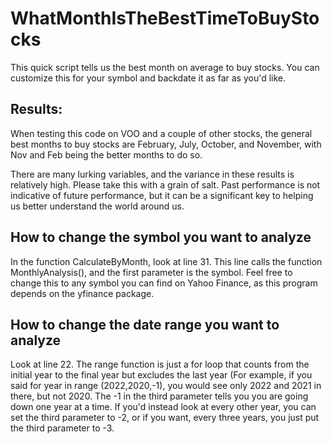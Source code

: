 # WhatMonthIsTheBestTimeToBuyStocks
This quick script tells us the best month on average to buy stocks. You can customize this for your symbol and backdate it as far as you'd like. 

## Results:

When testing this code on VOO and a couple of other stocks, the general best months to buy stocks are February, July, October, and November, with  Nov and Feb being the better months to do so.

There are many lurking variables, and the variance in these results is relatively high. Please take this with a grain of salt. Past performance is not indicative of future performance, but it can be a significant key to helping us better understand the world around us.


## How to change the symbol you want to analyze
In the function CalculateByMonth, look at line 31. This line calls the function MonthlyAnalysis(), and the first parameter is the symbol. Feel free to change this to any symbol you can find on Yahoo Finance, as this program depends on the yfinance package.

## How to change the date range you want to analyze

Look at line 22. The range function is just a for loop that counts from the initial year to the final year but excludes the last year (For example, if you said for year in range (2022,2020,-1), you would see only 2022 and 2021 in there, but not 2020. The -1 in the third parameter tells you you are going down one year at a time. If you'd instead look at every other year, you can set the third parameter to -2, or if you want, every three years, you just put the third parameter to -3. 
